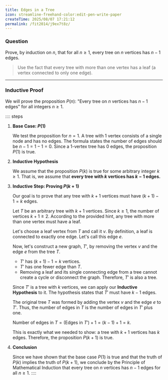 ```yaml
---
title: Edges in a Tree
icon: streamline-freehand-color:edit-pen-write-paper
createTime: 2025/08/07 17:21:12
permalink: /fit2014/j9ex7t8z/
---
```


### Question
Prove, by induction on $n$, that for all $n \ge 1$, every tree on $n$ vertices has $n-1$ edges.

> Use the fact that every tree with more than one vertex has a leaf (a vertex connected to only one edge).

-----

### **Inductive Proof**

We will prove the proposition $P(n)$: "Every tree on $n$ vertices has $n-1$ edges" for all integers $n \ge 1$.

:::: steps

1.  **Base Case: $P(1)$**

    We test the proposition for $n=1$. A tree with $1$ vertex consists of a single node and has no edges. The formula states the number of edges should be $n-1 = 1-1 = 0$. Since a 1-vertex tree has 0 edges, the proposition $P(1)$ is true.

2.  **Inductive Hypothesis**

    We assume that the proposition $P(k)$ is true for some arbitrary integer $k \ge 1$. That is, we assume that **every tree with $k$ vertices has $k-1$ edges.**

3.  **Inductive Step: Proving $P(k+1)$**

    Our goal is to prove that any tree with $k+1$ vertices must have $(k+1)-1 = k$ edges.

    Let $T$ be an arbitrary tree with $k+1$ vertices. Since $k \ge 1$, the number of vertices $k+1 \ge 2$. According to the provided hint, any tree with more than one vertex must have a leaf.

    Let's choose a leaf vertex from $T$ and call it $v$. By definition, a leaf is connected to exactly one edge. Let's call this edge $e$.

    Now, let's construct a new graph, $T'$, by removing the vertex $v$ and the edge $e$ from the tree $T$.

      * $T'$ has $(k+1) - 1 = k$ vertices.
      * $T'$ has one fewer edge than $T$.
      * Removing a leaf and its single connecting edge from a tree cannot create a cycle or disconnect the graph. Therefore, $T'$ is also a tree.

    Since $T'$ is a tree with $k$ vertices, we can apply our **Inductive Hypothesis** to it. The hypothesis states that $T'$ must have $k-1$ edges.

    The original tree $T$ was formed by adding the vertex $v$ and the edge $e$ to $T'$. Thus, the number of edges in $T$ is the number of edges in $T'$ plus one.

    Number of edges in $T = (\text{Edges in } T') + 1 = (k-1) + 1 = k$.

    This is exactly what we needed to show: a tree with $k+1$ vertices has $k$ edges. Therefore, the proposition $P(k+1)$ is true.

4.  **Conclusion**

    Since we have shown that the base case $P(1)$ is true and that the truth of $P(k)$ implies the truth of $P(k+1)$, we conclude by the Principle of Mathematical Induction that every tree on $n$ vertices has $n-1$ edges for all $n \ge 1$.
::::